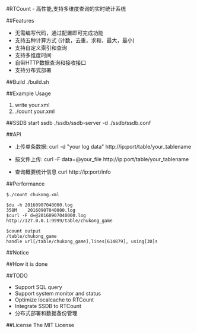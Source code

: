 #RTCount - 高性能,支持多维度查询的实时统计系统


##Features
* 无需编写代码，通过配置即可完成功能
* 支持五种计算方式 (计数，去重，求和，最大，最小)
* 支持自定义索引和查询
* 支持多维度时间
* 自带HTTP数据查询和接收接口
* 支持分布式部署

##Build
./build.sh

##Example Usage
1. write your.xml 
2. ./count your.xml  

##SSDB
start ssdb
./ssdb/ssdb-server -d ./ssdb/ssdb.conf


##API
* 上传单条数据:
curl -d "your log data" http://ip:port/table/your_tablename

* 按文件上传:
curl -F data=@your_file http://ip:port/table/your_tablename

* 查询概要统计信息
curl http://ip:port/info

##Performance

    $./count chukong.xml  
  
    $du -h 20160907040000.log  
    358M    20160907040000.log  
    $curl -F d=@20160907040000.log http://127.0.0.1:9999/table/chukong_game  
    
    $count output  
    /table/chukong_game  
    handle url[/table/chukong_game],lines[614879], using[30]s


##Notice

##How it is done

##TODO
* Support SQL query
* Support system monitor and status
* Optimize localcache to RTCount
* Integrate SSDB to RTCount
* 分布式部署和数据备份管理

##License
The MIT License
